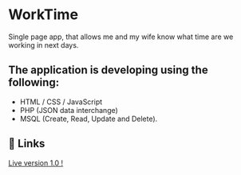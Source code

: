 # WorkTime

Single page app, that allows me and my wife know what time are we working in next days.

## The application is developing using the following:

- HTML / CSS / JavaScript 
- PHP (JSON data interchange)
- MSQL (Create, Read, Update and Delete).

## 🔗 Links

<a target="_blank" href="https://pawelkawa.co.uk/workschedule/index.html">Live version 1.0 !</a>
